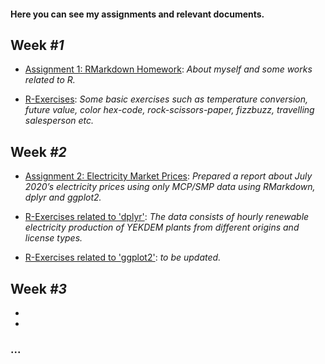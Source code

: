 #### Here you can see my assignments and relevant documents.

## Week *#1*

* [Assignment 1: RMarkdown Homework](assignment1_rmarkdown): *About myself and some works related to R.*

* [R-Exercises](exercises1): *Some basic exercises such as temperature conversion, future value, color hex-code, rock-scissors-paper, fizzbuzz, travelling salesperson etc.*

## Week *#2*

* [Assignment 2: Electricity Market Prices](assignment2_dplyr_ggplot2): *Prepared a report about July 2020’s electricity prices using only MCP/SMP data using RMarkdown, dplyr and ggplot2.*

* [R-Exercises related to 'dplyr'](exercises2_dplyr): *The data consists of hourly renewable electricity production of YEKDEM plants from different origins and license types.*

* [R-Exercises related to 'ggplot2'](exercises2_ggplot2): *to be updated.*

## Week *#3*

* 

* 

### ...

